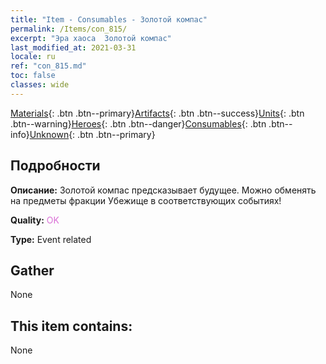 ```yaml
---
title: "Item - Consumables - Золотой компас"
permalink: /Items/con_815/
excerpt: "Эра хаоса  Золотой компас"
last_modified_at: 2021-03-31
locale: ru
ref: "con_815.md"
toc: false
classes: wide
---
```

 [Materials](/ru/Items/){: .btn .btn--primary}[Artifacts](/ru/Items/Artifacts/){: .btn .btn--success}[Units](/ru/Items/Units/){: .btn .btn--warning}[Heroes](/ru/Items/Heroes/){: .btn .btn--danger}[Consumables](/ru/Items/Consumables/){: .btn .btn--info}[Unknown](/ru/Items/Unknown/){: .btn .btn--primary}

## Подробности
 **Описание:** Золотой компас предсказывает будущее. Можно обменять на предметы фракции Убежище в соответствующих событиях!

 **Quality:** <span style="color: #DA70D6">OK</span>

 **Type:** Event related

## Gather

  None

## This item contains:

  None

